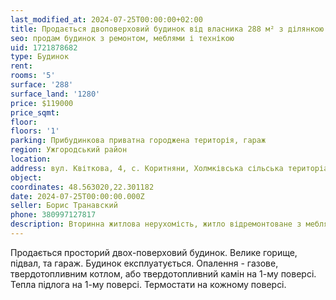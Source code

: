```yaml
---
last_modified_at: 2024-07-25T00:00:00+02:00
title: Продається двоповерховий будинок від власника 288 м² з ділянкою на Квітковій в с. Коритняни
seo: продам будинок з ремонтом, меблями і технікою
uid: 1721878682
type: Будинок
rent:
rooms: '5'
surface: '288'
surface_land: '1280'
price: $119000
price_sqmt:
floor:
floors: '1'
parking: Прибудинкова приватна городжена територія, гараж
region: Ужгородський район
location:
address: вул. Квіткова, 4, с. Коритняни, Холмківська сільська територіальна громада
object:
coordinates: 48.563020,22.301182
date: 2024-07-25T00:00:00.000Z
seller: Борис Транавский
phone: 380997127817
description: Вторинна житлова нерухомість, житло відремонтоване з меблями і технікою, придатне і готове для проживання
---
```


Продається просторий двох-поверховий будинок. Велике горище, підвал, та гараж. Будинок експлуатується. Опалення - газове, твердотопливним котлом, або твердотопливний камін на 1-му поверсі. Тепла підлога на 1-му поверсі. Термостати на кожному поверсі.
